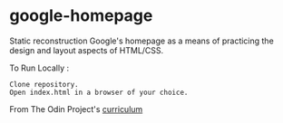 # google-homepage
Static reconstruction Google's homepage as a means of practicing the design and layout aspects of HTML/CSS.

To Run Locally :

    Clone repository.
    Open index.html in a browser of your choice.


From The Odin Project's [curriculum](http://www.theodinproject.com/courses/web-development-101/lessons/html-css)
